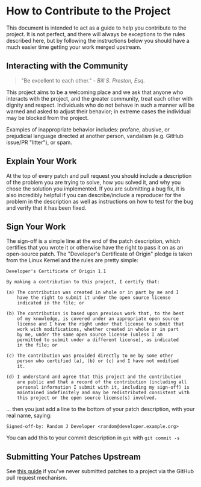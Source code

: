 How to Contribute to the Project
===============================================================================

This document is intended to act as a guide to help you contribute to the
project.  It is not perfect, and there will always be exceptions to the rules
described here, but by following the instructions below you should have a much
easier time getting your work merged upstream.

## Interacting with the Community

> "Be excellent to each other." - *Bill S. Preston, Esq.*

This project aims to be a welcoming place and we ask that anyone who interacts
with the project, and the greater community, treat each other with dignity and
respect.  Individuals who do not behave in such a manner will be warned and
asked to adjust their behavior; in extreme cases the individual may be blocked
from the project.

Examples of inappropriate behavior includes: profane, abusive, or prejudicial
language directed at another person, vandalism (e.g. GitHub issue/PR "litter"),
or spam.

## Explain Your Work

At the top of every patch and pull request you should include a description of
the problem you are trying to solve, how you solved it, and why you chose the
solution you implemented.  If you are submitting a bug fix, it is also
incredibly helpful if you can describe/include a reproducer for the problem in
the description as well as instructions on how to test for the bug and verify
that it has been fixed.

## Sign Your Work

The sign-off is a simple line at the end of the patch description, which
certifies that you wrote it or otherwise have the right to pass it on as an
open-source patch.  The "Developer's Certificate of Origin" pledge is taken
from the Linux Kernel and the rules are pretty simple:

	Developer's Certificate of Origin 1.1

	By making a contribution to this project, I certify that:

	(a) The contribution was created in whole or in part by me and I
	    have the right to submit it under the open source license
	    indicated in the file; or

	(b) The contribution is based upon previous work that, to the best
	    of my knowledge, is covered under an appropriate open source
	    license and I have the right under that license to submit that
	    work with modifications, whether created in whole or in part
	    by me, under the same open source license (unless I am
	    permitted to submit under a different license), as indicated
	    in the file; or

	(c) The contribution was provided directly to me by some other
	    person who certified (a), (b) or (c) and I have not modified
	    it.

	(d) I understand and agree that this project and the contribution
	    are public and that a record of the contribution (including all
	    personal information I submit with it, including my sign-off) is
	    maintained indefinitely and may be redistributed consistent with
	    this project or the open source license(s) involved.

... then you just add a line to the bottom of your patch description, with
your real name, saying:

	Signed-off-by: Random J Developer <random@developer.example.org>

You can add this to your commit description in `git` with `git commit -s`

## Submitting Your Patches Upstream

See [this guide](https://help.github.com/en/github/collaborating-with-issues-and-pull-requests/creating-a-pull-request)
if you've never submitted patches to a project via the GitHub pull request
mechanism.
